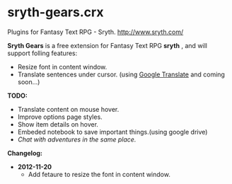 sryth-gears.crx
===============

Plugins for Fantasy Text RPG - Sryth.  http://www.sryth.com/

**Sryth Gears** is a free extension for Fantasy Text RPG **sryth** , and will support folling features:

 * Resize font in content window. 
 * Translate sentences under cursor. (using [Google Translate][gt] and coming soon...)

**TODO:**

 * Translate content on mouse hover.
 * Improve options page styles.
 * Show item details on hover.
 * Embeded notebook to save important things.(using google drive)
 * *Chat with adventures in the same place.*

**Changelog:**

 * **2012-11-20**
   - Add fetaure to resize the font in content window.

[gt]: http://translate.google.com
